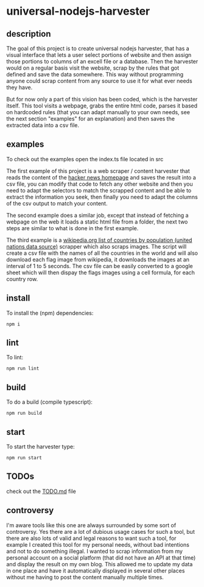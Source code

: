 ﻿# universal-nodejs-harvester

## description

The goal of this project is to create universal nodejs harvester, that has a visual interface that lets a user select portions of website and then assign those portions to columns of an excell file or a database. Then the harvester would on a regular basis visit the website, scrap by the rules that got defined and save the data somewhere. This way without programming anyone could scrap content from any source to use it for what ever needs they have.

But for now only a part of this vision has been coded, which is the harvester itself. This tool visits a webpage, grabs the entire html code, parses it based on hardcoded rules (that you can adapt manually to your own needs, see the next section "examples" for an explanation) and then saves the extracted data into a csv file.

## examples

To check out the examples open the index.ts file located in src

The first example of this project is a web scraper / content harvester that reads the content of the [hacker news homepage](https://news.ycombinator.com/) and saves the result into a csv file, you can modify that code to fetch any other website and then you need to adapt the selectors to match the scrapped content and be able to extract the information you seek, then finally you need to adapt the columns of the csv output to match your content.

The second example does a similar job, except that instead of fetching a webpage on the web it loads a static html file from a folder, the next two steps are similar to what is done in the first example.

The third example is a [wikipedia.org list of countries by population (united nations data source)](https://en.wikipedia.org/wiki/List_of_countries_by_population_(United_Nations)) scrapper which also scraps images. The script will create a csv file with the names of all the countries in the world and will also download each flag image from wikipedia, it downloads the images at an interval of 1 to 5 seconds. The csv file can be easily converted to a google sheet which will then dispay the flags images using a cell formula, for each country row.

## install

To install the (npm) dependencies:  

```shell
npm i
```

## lint

To lint:  

```shell
npm run lint
```

## build

To do a build (compile typescript):  

```shell
npm run build
```

## start

To start the harvester type:  

```shell
npm run start
```

## TODOs

check out the [TODO.md](documentation/TODO.md) file

## controversy

I'm aware tools like this one are always surrounded by some sort of controversy. Yes there are a lot of dubious usage cases for such a tool, but there are also lots of valid and legal reasons to want such a tool, for example I created this tool for my personal needs, without bad intentions and not to do something illegal. I wanted to scrap information from my personal account on a social platform (that did not have an API at that time) and display the result on my own blog. This allowed me to update my data in one place and have it automatically displayed in several other places without me having to post the content manually multiple times.
